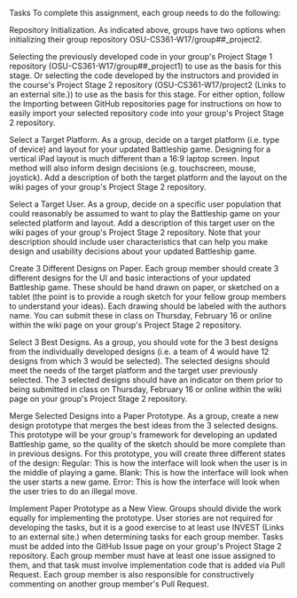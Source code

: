 Tasks
To complete this assignment, each group needs to do the following:

Repository Initialization. As indicated above, groups have two options when initializing their group repository OSU-CS361-W17/group##_project2.

Selecting the previously developed code in your group's Project Stage 1 repository (OSU-CS361-W17/group##_project1) to use as the basis for this stage.
Or selecting the code developed by the instructors and provided in the course's Project Stage 2 repository (OSU-CS361-W17/project2 (Links to an external site.)) to use as the basis for this stage.
For either option, follow the Importing between GitHub repositories page for instructions on how to easily import your selected repository code into your group's Project Stage 2 repository.

Select a Target Platform. As a group, decide on a target platform (i.e. type of device) and layout for your updated Battleship game. Designing for a vertical iPad layout is much different than a 16:9 laptop screen. Input method will also inform design decisions (e.g. touchscreen, mouse, joystick). Add a description of both the target platform and the layout on the wiki pages of your group's Project Stage 2 repository.

Select a Target User. As a group, decide on a specific user population that could reasonably be assumed to want to play the Battleship game on your selected platform and layout. Add a description of this target user on the wiki pages of your group's Project Stage 2 repository. Note that your description should include user characteristics that can help you make design and usability decisions about your updated Battleship game.

Create 3 Different Designs on Paper. Each group member should create 3 different designs for the UI and basic interactions of your updated Battleship game. These should be hand drawn on paper, or sketched on a tablet (the point is to provide a rough sketch for your fellow group members to understand your ideas). Each drawing should be labeled with the authors name. You can submit these in class on Thursday, February 16 or online within the wiki page on your group's Project Stage 2 repository.

Select 3 Best Designs. As a group, you should vote for the 3 best designs from the individually developed designs (i.e. a team of 4 would have 12 designs from which 3 would be selected). The selected designs should meet the needs of the target platform and the target user previously selected. The 3 selected designs should have an indicator on them prior to being submitted in class on Thursday, February 16 or online within the wiki page on your group's Project Stage 2 repository.

Merge Selected Designs into a Paper Prototype. As a group, create a new design prototype that merges the best ideas from the 3 selected designs. This prototype will be your group's framework for developing an updated Battleship game, so the quality of the sketch should be more complete than in previous designs. For this prototype, you will create three different states of the design:
Regular: This is how the interface will look when the user is in the middle of playing a game.
Blank: This is how the interface will look when the user starts a new game.
Error: This is how the interface will look when the user tries to do an illegal move.

Implement Paper Prototype as a New View. Groups should divide the work equally for implementing the prototype. User stories are not required for developing the tasks, but it is a good exercise to at least use INVEST (Links to an external site.) when determining tasks for each group member. Tasks must be added into the GitHub Issue page on your group's Project Stage 2 repository. Each group member must have at least one issue assigned to them, and that task must involve implementation code that is added via Pull Request. Each group member is also responsible for constructively commenting on another group member's Pull Request.